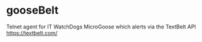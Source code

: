 # gooseBelt
Telnet agent for IT WatchDogs MicroGoose which alerts via the TextBelt API https://textbelt.com/
